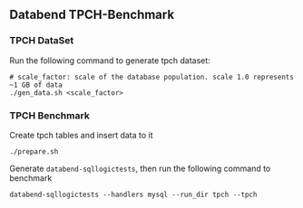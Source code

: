 ## Databend TPCH-Benchmark

### TPCH DataSet
Run the following command to generate tpch dataset:
```shell
# scale_factor: scale of the database population. scale 1.0 represents ~1 GB of data
./gen_data.sh <scale_factor>
```

### TPCH Benchmark

Create tpch tables and insert data to it

```shell
./prepare.sh
```

Generate `databend-sqllogictests`, then run the following command to benchmark
```shell
databend-sqllogictests --handlers mysql --run_dir tpch --tpch
```